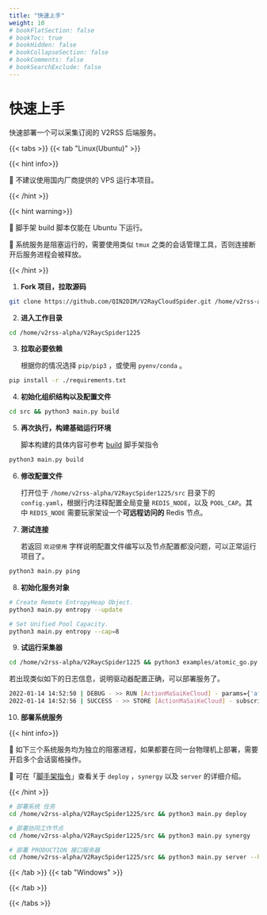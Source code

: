 ```yaml
---
title: "快速上手"
weight: 10
# bookFlatSection: false
# bookToc: true
# bookHidden: false
# bookCollapseSection: false
# bookComments: false
# bookSearchExclude: false
---
```


# 快速上手

快速部署一个可以采集订阅的 V2RSS 后端服务。

{{< tabs >}}
{{< tab "Linux(Ubuntu)" >}} 

{{< hint info>}}

📌 不建议使用国内厂商提供的 VPS 运行本项目。

{{< /hint >}}

{{< hint warning>}}

📌 脚手架 build 脚本仅能在 Ubuntu 下运行。

📌 系统服务是阻塞运行的，需要使用类似 `tmux` 之类的会话管理工具，否则连接断开后服务进程会被释放。

{{< /hint >}}

1. **Fork 项目，拉取源码**

```bash
git clone https://github.com/QIN2DIM/V2RayCloudSpider.git /home/v2rss-alpha
```

2. **进入工作目录**

```bash
cd /home/v2rss-alpha/V2RaycSpider1225
```

3. **拉取必要依赖**

   根据你的情况选择 `pip/pip3` ，或使用 `pyenv/conda` 。

```bash
pip install -r ./requirements.txt
```

4. **初始化组织结构以及配置文件**

```bash
cd src && python3 main.py build
```

5. **再次执行，构建基础运行环境**

   脚本构建的具体内容可参考 [build](/docs/player/cli/build) 脚手架指令

```bash
python3 main.py build
```

6. **修改配置文件**

   打开位于 `/home/v2rss-alpha/V2RaycSpider1225/src` 目录下的 `config.yaml`，根据行内注释配置全局变量 `REDIS_NODE`，以及 `POOL_CAP`。其中 `REDIS_NODE` 需要玩家架设一个**可远程访问的** Redis 节点。

7. **测试连接**

   若返回 `欢迎使用` 字样说明配置文件编写以及节点配置都没问题，可以正常运行项目了。

```bash
python3 main.py ping 
```

8. **初始化服务对象**

```bash
# Create Remote EntropyHeap Object.
python3 main.py entropy --update

# Set Unified Pool Capacity.
python3 main.py entropy --cap=8
```

9. **试运行采集器**

```bash
cd /home/v2rss-alpha/V2RaycSpider1225 && python3 examples/atomic_go.py
```

若出现类似如下的日志信息，说明驱动器配置正确，可以部署服务了。

```bash
2022-01-14 14:52:50 | DEBUG - >> RUN [ActionMaSaiKeCloud] - params={'aff': 5, 'threshold': 3}
2022-01-14 14:52:56 | SUCCESS - >> STORE [ActionMaSaiKeCloud] - subscribe_url=https://ma.sai.ke?sub=3
```

10. **部署系统服务**

{{< hint info>}}

📌 如下三个系统服务均为独立的阻塞进程，如果都要在同一台物理机上部署，需要开启多个会话窗格操作。

📌 可在「[脚手架指令](/docs/player/cli/overview)」查看关于 `deploy` ，`synergy` 以及 `server` 的详细介绍。

{{< /hint >}}

```bash
# 部署系统 任务
cd /home/v2rss-alpha/V2RaycSpider1225/src && python3 main.py deploy

# 部署协同工作节点
cd /home/v2rss-alpha/V2RaycSpider1225/src && python3 main.py synergy

# 部署 PRODUCTION 接口服务器
cd /home/v2rss-alpha/V2RaycSpider1225/src && python3 main.py server --host=0.0.0.0 --port=22333
```

{{< /tab >}}
{{< tab "Windows" >}} 





{{< /tab >}}

{{< /tabs >}}

